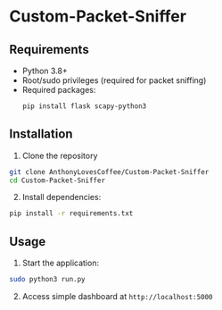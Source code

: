 # Custom-Packet-Sniffer
## Requirements

- Python 3.8+
- Root/sudo privileges (required for packet sniffing)
- Required packages:
  ```bash
  pip install flask scapy-python3 
  ```

## Installation

1. Clone the repository
```bash
git clone AnthonyLovesCoffee/Custom-Packet-Sniffer
cd Custom-Packet-Sniffer
```
2. Install dependencies:
```bash
pip install -r requirements.txt
```

## Usage

1. Start the application:
```bash
sudo python3 run.py
```

2. Access simple dashboard at `http://localhost:5000`